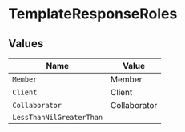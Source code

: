 # TemplateResponseRoles


## Values

| Name                     | Value                    |
| ------------------------ | ------------------------ |
| `Member`                 | Member                   |
| `Client`                 | Client                   |
| `Collaborator`           | Collaborator             |
| `LessThanNilGreaterThan` | <nil>                    |